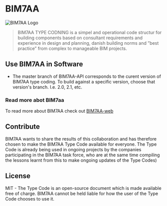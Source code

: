 # BIM7AA
![BIM7AA Logo](https://github.com/NicklasOestergaard/BIM7AA/raw/master/images/bim7aa_logo_150x212.png)

> BIM7AA TYPE CODNING is a simpel and operational code structur for 
> building components based on consultant requirements and experience in 
> design and planning, danish building norms and ”best practice” from complex 
> to manageable BIM projects.

## Use BIM7AA in Software ##
 - The master branch of BIM7AA-API corresponds to the curent version of BIM7AA type coding. To build against a specific version, choose that version's branch. I.e. 2.0, 2.1, etc.
 
### Read more abot BIM7aa ###
To read more about BIM7AA check out [BIM7AA-web]

## Contribute ##
BIM7AA wants to share the results of this collaboration and has therefore chosen to make the BIM7AA Type
Code available for everyone. The Type Code is already being used in ongoing projects by the companies
participating in the BIM7AA task force, who are at the same time compiling the lessons learnt from this to
make ongoing updates of the Type Codes)

## License ##
MIT - The Type Code is an open-source document which is made available
free of charge. BIM7AA cannot be held liable for how the user of the Type
Code chooses to use it.


[//]: # (These are reference links used in the body of this note and get stripped out when the markdown processor does its job. There is no need to format nicely because it shouldn't be seen. Thanks SO - http://stackoverflow.com/questions/4823468/store-comments-in-markdown-syntax)
   [BIM7AA-web]: <http://bim7aa.dk/>
   [BIM7AA-API]: <https://github.com/NicklasOestergaard/BIM7AA-API>
